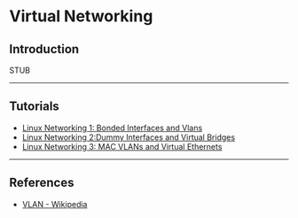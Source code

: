 # Virtual Networking

## Introduction

STUB

---

## Tutorials

* [Linux Networking 1: Bonded Interfaces and Vlans](http://www.pocketnix.org/posts/Linux%20Networking%3A%20Bonded%20Interfaces%20and%20Vlans)
* [Linux Networking 2:Dummy Interfaces and Virtual Bridges](http://www.pocketnix.org/posts/Linux%20Networking:%20Dummy%20Interfaces%20and%20Virtual%20Bridges)
* [Linux Networking 3: MAC VLANs and Virtual Ethernets](http://www.pocketnix.org/posts/Linux%20Networking%3A%20MAC%20VLANs%20and%20Virtual%20Ethernets)

---

## References

* [VLAN - Wikipedia](https://en.wikipedia.org/wiki/Virtual_LAN)